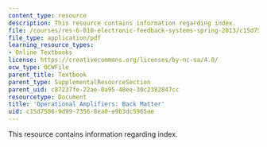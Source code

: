 ```yaml
---
content_type: resource
description: This resource contains information regarding index.
file: /courses/res-6-010-electronic-feedback-systems-spring-2013/c15d75069d9973568ea0e9b3dc5965ae_MITRES_6-010S13_Index.pdf
file_type: application/pdf
learning_resource_types:
- Online Textbooks
license: https://creativecommons.org/licenses/by-nc-sa/4.0/
ocw_type: OCWFile
parent_title: Textbook
parent_type: SupplementalResourceSection
parent_uid: c87237fe-22ae-0a95-48ee-30c2382847cc
resourcetype: Document
title: 'Operational Amplifiers: Back Matter'
uid: c15d7506-9d99-7356-8ea0-e9b3dc5965ae
---
```

This resource contains information regarding index.